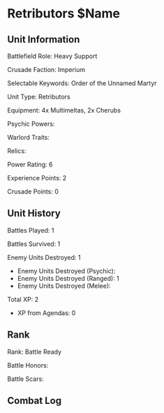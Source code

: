 Retributors $Name
====

Unit Information
----

Battlefield Role: Heavy Support

Crusade Faction: Imperium

Selectable Keywords: Order of the Unnamed Martyr

Unit Type: Retributors

Equipment: 4x Multimeltas, 2x Cherubs

Psychic Powers:

Warlord Traits:

Relics:

Power Rating: 6

Experience Points: 2

Crusade Points: 0


Unit History
---
Battles Played: 1

Battles Survived: 1

Enemy Units Destroyed: 1
* Enemy Units Destroyed (Psychic):
* Enemy Units Destroyed (Ranged): 1
* Enemy Units Destroyed (Melee):

Total XP: 2
* XP from Agendas: 0

Rank
----
Rank: Battle Ready

Battle Honors:

Battle Scars:


Combat Log
---
